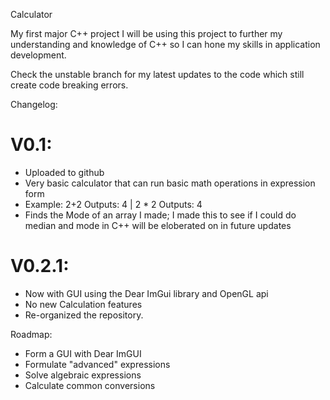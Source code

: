 Calculator

My first major C++ project
I will be using this project to further my understanding and knowledge of C++ so I can hone my skills in application development.

Check the unstable branch for my latest updates to the code which still create code breaking errors.

Changelog:

 # V0.1:
 
 - Uploaded to github
 - Very basic calculator that can run basic math operations in expression form
 - Example: 2+2 Outputs: 4 | 2 * 2 Outputs: 4
 - Finds the Mode of an array I made; I made this to see if I could do median and mode in C++ will be eloberated on in future updates
  
 # V0.2.1:
  
  - Now with GUI using the Dear ImGui library and OpenGL api
  - No new Calculation features
  - Re-organized the repository.
    
Roadmap:
  
  - Form a GUI with Dear ImGUI
  - Formulate "advanced" expressions
  - Solve algebraic expressions
  - Calculate common conversions 
